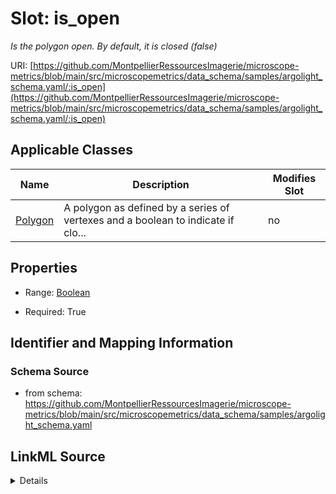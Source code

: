 # Slot: is_open


_Is the polygon open. By default, it is closed (false)_



URI: [https://github.com/MontpellierRessourcesImagerie/microscope-metrics/blob/main/src/microscopemetrics/data_schema/samples/argolight_schema.yaml/:is_open](https://github.com/MontpellierRessourcesImagerie/microscope-metrics/blob/main/src/microscopemetrics/data_schema/samples/argolight_schema.yaml/:is_open)



<!-- no inheritance hierarchy -->




## Applicable Classes

| Name | Description | Modifies Slot |
| --- | --- | --- |
[Polygon](Polygon.md) | A polygon as defined by a series of vertexes and a boolean to indicate if clo... |  no  |







## Properties

* Range: [Boolean](Boolean.md)

* Required: True





## Identifier and Mapping Information







### Schema Source


* from schema: https://github.com/MontpellierRessourcesImagerie/microscope-metrics/blob/main/src/microscopemetrics/data_schema/samples/argolight_schema.yaml




## LinkML Source

<details>
```yaml
name: is_open
description: Is the polygon open. By default, it is closed (false)
from_schema: https://github.com/MontpellierRessourcesImagerie/microscope-metrics/blob/main/src/microscopemetrics/data_schema/samples/argolight_schema.yaml
rank: 1000
multivalued: false
ifabsent: 'False'
alias: is_open
owner: Polygon
domain_of:
- Polygon
range: boolean
required: true

```
</details>